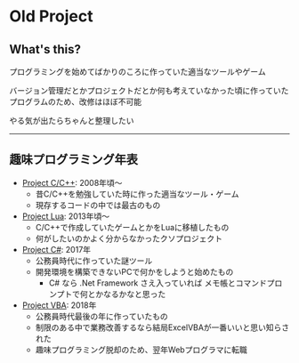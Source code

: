 # Old Project

## What's this?

プログラミングを始めてばかりのころに作っていた適当なツールやゲーム

バージョン管理だとかプロジェクトだとか何も考えていなかった頃に作っていたプログラムのため、改修はほぼ不可能

やる気が出たらちゃんと整理したい

***

## 趣味プログラミング年表

- [Project C/C++](./c): 2008年頃～
    - 昔C/C++を勉強していた時に作った適当なツール・ゲーム
    - 現存するコードの中では最古のもの
- [Project Lua](./lua): 2013年頃～
    - C/C++で作成していたゲームとかをLuaに移植したもの
    - 何がしたいのかよく分からなかったクソプロジェクト
- [Project C#](./cs): 2017年
    - 公務員時代に作っていた謎ツール
    - 開発環境を構築できないPCで何かをしようと始めたもの
        - C# なら .Net Framework さえ入っていれば メモ帳とコマンドプロンプトで何とかなるかなと思った
- [Project VBA](./vba): 2018年
    - 公務員時代最後の年に作っていたもの
    - 制限のある中で業務改善するなら結局ExcelVBAが一番いいと思い知らされた
    - 趣味プログラミング脱却のため、翌年Webプログラマに転職
